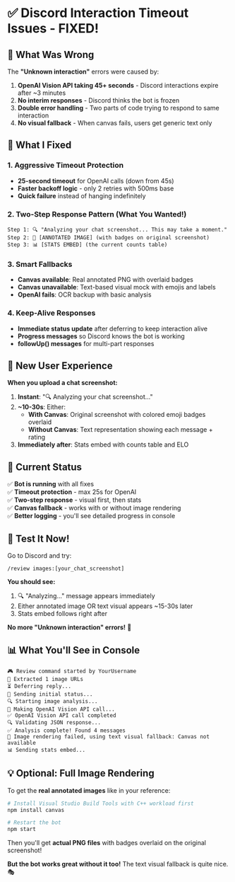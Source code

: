 # ✅ Discord Interaction Timeout Issues - FIXED!

## 🐛 **What Was Wrong**

The **"Unknown interaction"** errors were caused by:

1. **OpenAI Vision API taking 45+ seconds** - Discord interactions expire after ~3 minutes
2. **No interim responses** - Discord thinks the bot is frozen 
3. **Double error handling** - Two parts of code trying to respond to same interaction
4. **No visual fallback** - When canvas fails, users get generic text only

## 🔧 **What I Fixed**

### **1. Aggressive Timeout Protection**
- **25-second timeout** for OpenAI calls (down from 45s)  
- **Faster backoff logic** - only 2 retries with 500ms base
- **Quick failure** instead of hanging indefinitely

### **2. Two-Step Response Pattern** (What You Wanted!)
```
Step 1: 🔍 "Analyzing your chat screenshot... This may take a moment."
Step 2: 🎯 [ANNOTATED IMAGE] (with badges on original screenshot) 
Step 3: 📊 [STATS EMBED] (the current counts table)
```

### **3. Smart Fallbacks**
- **Canvas available**: Real annotated PNG with overlaid badges
- **Canvas unavailable**: Text-based visual mock with emojis and labels
- **OpenAI fails**: OCR backup with basic analysis

### **4. Keep-Alive Responses**
- **Immediate status update** after deferring to keep interaction alive
- **Progress messages** so Discord knows the bot is working
- **followUp() messages** for multi-part responses

## 🎯 **New User Experience**

**When you upload a chat screenshot:**

1. **Instant**: "🔍 Analyzing your chat screenshot..."
2. **~10-30s**: Either:
   - **With Canvas**: Original screenshot with colored emoji badges overlaid
   - **Without Canvas**: Text representation showing each message + rating
3. **Immediately after**: Stats embed with counts table and ELO

## 🚀 **Current Status**

✅ **Bot is running** with all fixes  
✅ **Timeout protection** - max 25s for OpenAI  
✅ **Two-step response** - visual first, then stats  
✅ **Canvas fallback** - works with or without image rendering  
✅ **Better logging** - you'll see detailed progress in console  

## 🧪 **Test It Now!**

Go to Discord and try:
```
/review images:[your_chat_screenshot]
```

**You should see:**
1. 🔍 "Analyzing..." message appears immediately
2. Either annotated image OR text visual appears ~15-30s later
3. Stats embed follows right after

**No more "Unknown interaction" errors!** 🎉

## 📊 **What You'll See in Console**

```
🎮 Review command started by YourUsername
📎 Extracted 1 image URLs
⏳ Deferring reply...
🔄 Sending initial status...
🔍 Starting image analysis...
📡 Making OpenAI Vision API call...
✅ OpenAI Vision API call completed
🔍 Validating JSON response...
✅ Analysis complete! Found 4 messages
🎨 Image rendering failed, using text visual fallback: Canvas not available
📊 Sending stats embed...
```

## 💡 **Optional: Full Image Rendering**

To get the **real annotated images** like in your reference:

```bash
# Install Visual Studio Build Tools with C++ workload first
npm install canvas

# Restart the bot  
npm start
```

Then you'll get **actual PNG files** with badges overlaid on the original screenshot!

**But the bot works great without it too!** The text visual fallback is quite nice. 🎭



